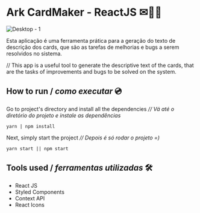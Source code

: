 # Ark CardMaker - ReactJS ✉👩‍⚕️

![Desktop - 1](https://user-images.githubusercontent.com/53411709/142296524-db81d6f1-fd0c-490f-aae2-2f56bd51ff11.png)


Esta aplicação é uma ferramenta prática para a geração do texto de descrição dos cards, que são as tarefas de melhorias e bugs a serem resolvidos no sistema.

// This app is a useful tool to generate the descriptive text of the cards, that are the tasks of improvements and bugs to be solved on the system.


## How to run / *como executar* 💿

Go to project's directory and install all the dependencies
*//  Vá até o diretório do projeto e instale as dependências*
```
yarn | npm install
```
Next, simply start the project
*// Depois é só rodar o projeto =)*
```
yarn start || npm start
```

## Tools used / *ferramentas utilizadas* 🛠
- React JS
- Styled Components
- Context API
- React Icons





